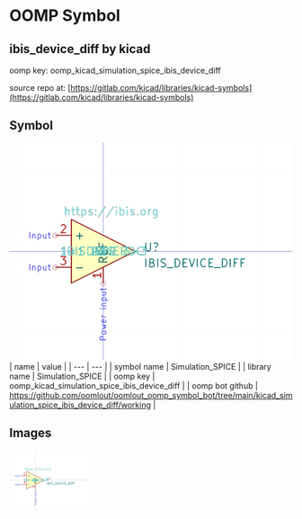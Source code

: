 # OOMP Symbol  
## ibis_device_diff  by kicad  
  
oomp key: oomp_kicad_simulation_spice_ibis_device_diff  
  
source repo at: [https://gitlab.com/kicad/libraries/kicad-symbols](https://gitlab.com/kicad/libraries/kicad-symbols)  
## Symbol  
  
[![working.png](working_600.png)](working.png)  
| name | value | 
| --- | --- | 
| symbol name | Simulation_SPICE | 
| library name | Simulation_SPICE | 
| oomp key | oomp_kicad_simulation_spice_ibis_device_diff | 
| oomp bot github | https://github.com/oomlout/oomlout_oomp_symbol_bot/tree/main/kicad_simulation_spice_ibis_device_diff/working | 
## Images  
  
[![working.png](working_140.png)](working.png)  
